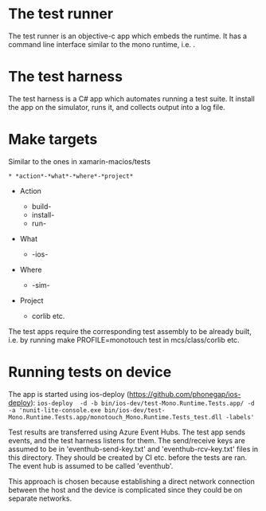 # The test runner

The test runner is an objective-c app which embeds the runtime. It has a command line interface similar to the mono runtime, i.e.
<exe> <arguments>.

# The test harness

The test harness is a C# app which automates running a test suite. It
install the app on the simulator, runs it, and collects output into
a log file.

# Make targets

Similar to the ones in xamarin-macios/tests

	* *action*-*what*-*where*-*project*

* Action

	* build-
	* install-
	* run-

* What

	* -ios-

* Where

	* -sim-

* Project

	* corlib etc.

The test apps require the corresponding test assembly to be already
built, i.e. by running make PROFILE=monotouch test in mcs/class/corlib
etc.

# Running tests on device

The app is started using ios-deploy (https://github.com/phonegap/ios-deploy):
`ios-deploy  -d -b bin/ios-dev/test-Mono.Runtime.Tests.app/ -d -a 'nunit-lite-console.exe bin/ios-dev/test-Mono.Runtime.Tests.app/monotouch_Mono.Runtime.Tests_test.dll -labels'`

Test results are transferred using Azure Event Hubs. The test app
sends events, and the test harness listens for them. The send/receive keys are
assumed to be in 'eventhub-send-key.txt' and 'eventhub-rcv-key.txt' files in
this directory. They should be created by CI etc. before the tests are ran.
The event hub is assumed to be called 'eventhub'.

This approach is chosen because establishing a direct network connection between
the host and the device is complicated since they could be on separate networks.
